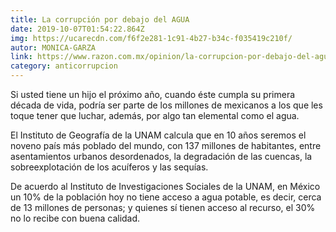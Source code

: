 ```yaml
---
title: La corrupción por debajo del AGUA
date: 2019-10-07T01:54:22.864Z
img: https://ucarecdn.com/f6f2e281-1c91-4b27-b34c-f035419c210f/
autor: MONICA-GARZA
link: https://www.razon.com.mx/opinion/la-corrupcion-por-debajo-del-agua/
category: anticorrupcion
---
```

Si usted tiene un hijo el próximo año, cuando éste cumpla su primera década de vida, podría ser parte de los millones de mexicanos a los que les toque tener que luchar, además, por algo tan elemental como el agua.

El Instituto de Geografía de la UNAM calcula que en 10 años seremos el noveno país más poblado del mundo, con 137 millones de habitantes, entre asentamientos urbanos desordenados, la degradación de las cuencas, la sobreexplotación de los acuíferos y las sequías.

De acuerdo al Instituto de Investigaciones Sociales de la UNAM, en México un 10% de la población hoy no tiene acceso a agua potable, es decir, cerca de 13 millones de personas; y quienes sí tienen acceso al recurso, el 30% no lo recibe con buena calidad.